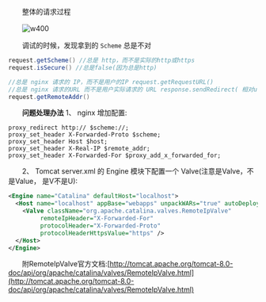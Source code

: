 　　整体的请求过程

　　![w400](http://img.lsof.fun/2020-03-10-15838506471882.jpg)

　　调试的时候，发现拿到的 `Scheme` 总是不对

```java
request.getScheme() //总是 http，而不是实际的http或https
request.isSecure() //总是false(因为总是http)

//总是 nginx 请求的 IP，而不是用户的IP request.getRequestURL() 
//总是 nginx 请求的URL 而不是用户实际请求的 URL response.sendRedirect( 相对url ) //总是重定向到 http 上 (因为认为当前是 http 请求)
request.getRemoteAddr() 
```

　　**问题处理办法**
1、 nginx 增加配置:

```nginx
proxy_redirect http:// $scheme://;
proxy_set_header X‐Forwarded‐Proto $scheme;
proxy_set_header Host $host;
proxy_set_header X‐Real‐IP $remote_addr;
proxy_set_header X‐Forwarded‐For $proxy_add_x_forwarded_for;
```

　　2、 Tomcat server.xml 的 Engine 模块下配置一个 Valve(注意是Valve，不是Value， 是V不是U):

```xml
<Engine name="Catalina" defaultHost="localhost">
  <Host name="localhost" appBase="webapps" unpackWARs="true" autoDeploy="true">
    <Valve className="org.apache.catalina.valves.RemoteIpValve"
         remoteIpHeader="X‐Forwarded‐For"
         protocolHeader="X‐Forwarded‐Proto"
         protocolHeaderHttpsValue="https" />
  </Host>
</Engine>
```

　　附RemoteIpValve官方文档:[http://tomcat.apache.org/tomcat-8.0-doc/api/org/apache/catalina/valves/RemoteIpValve.html](http://tomcat.apache.org/tomcat-8.0-doc/api/org/apache/catalina/valves/RemoteIpValve.html)

　　

